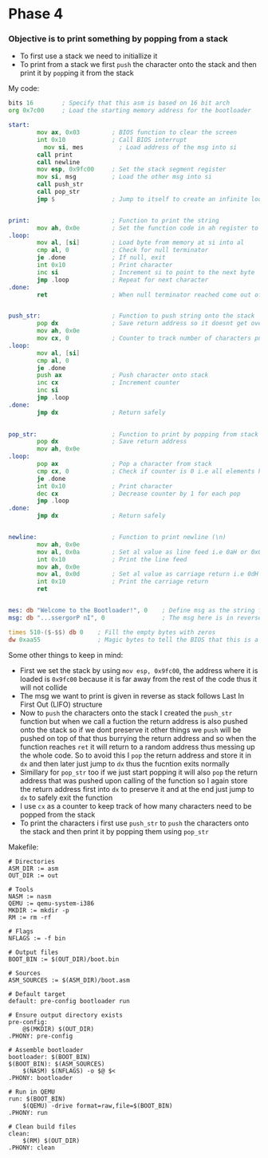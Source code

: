 # Phase 4

### Objective is to print something by popping from a stack

- To first use a stack we need to initiallize it
- To print from a stack we first `push` the character onto the stack and then print it by `pop`ping it from the stack

My code:

```asm
bits 16        ; Specify that this asm is based on 16 bit arch
org 0x7c00     ; Load the starting memory address for the bootloader

start:    
        mov ax, 0x03         ; BIOS function to clear the screen
        int 0x10             ; Call BIOS interrupt
	      mov si, mes          ; Load address of the msg into si
        call print        
        call newline        
        mov esp, 0x9fc00     ; Set the stack segment register
        mov si, msg          ; Load the other msg into si
        call push_str       
        call pop_str          
        jmp $                ; Jump to itself to create an infinite loop and keep the bootloader running


print:                       ; Function to print the string
        mov ah, 0x0e         ; Set the function code in ah register to print
.loop:
        mov al, [si]         ; Load byte from memory at si into al
        cmp al, 0            ; Check for null terminator
        je .done             ; If null, exit
        int 0x10             ; Print character
        inc si               ; Increment si to point to the next byte
        jmp .loop            ; Repeat for next character
.done:
        ret                  ; When null terminator reached come out of the function


push_str:                    ; Function to push string onto the stack
        pop dx               ; Save return address so it doesnt get overwritten on pushing
        mov ah, 0x0e        
        mov cx, 0            ; Counter to track number of characters pushed
.loop:
        mov al, [si]         
        cmp al, 0            
        je .done            
        push ax              ; Push character onto stack
        inc cx               ; Increment counter
        inc si               
        jmp .loop           
.done:
        jmp dx               ; Return safely
          

pop_str:                     ; Function to print by popping from stack
        pop dx               ; Save return address
        mov ah, 0x0e           
.loop:
        pop ax               ; Pop a character from stack
        cmp cx, 0            ; Check if counter is 0 i.e all elements have been popped
        je .done           
        int 0x10             ; Print character
        dec cx               ; Decrease counter by 1 for each pop
        jmp .loop             
.done:
        jmp dx               ; Return safely        


newline:                     ; Function to print newline (\n)
        mov ah, 0x0e
        mov al, 0x0a         ; Set al value as line feed i.e 0aH or 0x0a 
        int 0x10             ; Print the line feed
        mov ah, 0x0e
        mov al, 0x0d         ; Set al value as carriage return i.e 0dH or 0x0d
        int 0x10             ; Print the carriage return 
        ret


mes: db "Welcome to the Bootloader!", 0    ; Define msg as the string followed by the null byte for terminating
msg: db "...ssergorP nI", 0                ; The msg here is in reverse as we are printing from stack that follows LIFO

times 510-($-$$) db 0    ; Fill the empty bytes with zeros
dw 0xaa55                ; Magic bytes to tell the BIOS that this is a bootloader
```

Some other things to keep in mind:
- First we set the stack by using `mov esp, 0x9fc00`, the address where it is loaded is `0x9fc00` because it is far away from the rest of the code thus it will not collide
- The msg we want to print is given in reverse as stack follows Last In First Out (LIFO) structure
- Now to `push` the characters onto the stack I created the `push_str` function but when we call a fuction the return address is also pushed onto the stack so if we dont preserve it other things we `push` will be pushed on top of that thus burrying the return address and so when the function reaches `ret` it will return to a random address thus messing up the whole code. So to avoid this I `pop` the return address and store it in `dx` and then later just jump to `dx` thus the fucntion exits normally
- Simillary for `pop_str` too if we just start popping it will also `pop` the return address that was pushed upon calling of the function so I again store the return address first into `dx` to preserve it and at the end just jump to `dx` to safely exit the function
- I use `cx` as a counter to keep track of how many characters need to be popped from the stack
- To print the characters i first use `push_str` to `push` the characters onto the stack and then print it by popping them using `pop_str`

Makefile:

```make
# Directories
ASM_DIR := asm
OUT_DIR := out

# Tools
NASM := nasm
QEMU := qemu-system-i386
MKDIR := mkdir -p
RM := rm -rf

# Flags
NFLAGS := -f bin

# Output files
BOOT_BIN := $(OUT_DIR)/boot.bin

# Sources
ASM_SOURCES := $(ASM_DIR)/boot.asm

# Default target
default: pre-config bootloader run

# Ensure output directory exists
pre-config:
	@$(MKDIR) $(OUT_DIR)
.PHONY: pre-config

# Assemble bootloader
bootloader: $(BOOT_BIN)
$(BOOT_BIN): $(ASM_SOURCES)
	$(NASM) $(NFLAGS) -o $@ $<
.PHONY: bootloader

# Run in QEMU
run: $(BOOT_BIN)
	$(QEMU) -drive format=raw,file=$(BOOT_BIN)
.PHONY: run

# Clean build files
clean:
	$(RM) $(OUT_DIR)
.PHONY: clean
```
